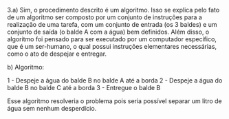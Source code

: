 3.a) Sim, o procedimento descrito é um algoritmo. Isso se explica pelo fato de um algoritmo ser composto por um conjunto de instruções para a realização de uma tarefa, com um conjunto de entrada (os 3 baldes) e um conjunto de saída (o balde A com a água) bem definidos. Além disso, o algoritmo foi pensado para ser executado por um computador específico, que é um ser-humano, o qual possui instruções elementares necessárias, como o ato de despejar e entregar.

b) Algoritmo:

1 - Despeje a água do balde B no balde A até a borda
2 - Despeje a água do balde B no balde C até a borda
3 - Entregue o balde B

Esse algoritmo resolveria o problema pois seria possível separar um litro de água sem nenhum desperdício.
